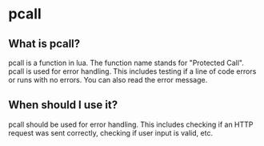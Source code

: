 # pcall
## What is pcall?
pcall is a function in lua. The function name stands for "Protected Call". pcall is used for error handling. This includes testing if a line of code errors or runs with no errors. You can also read the error message.

## When should I use it?
pcall should be used for error handling. This includes checking if an HTTP request was sent correctly, checking if user input is valid, etc.
